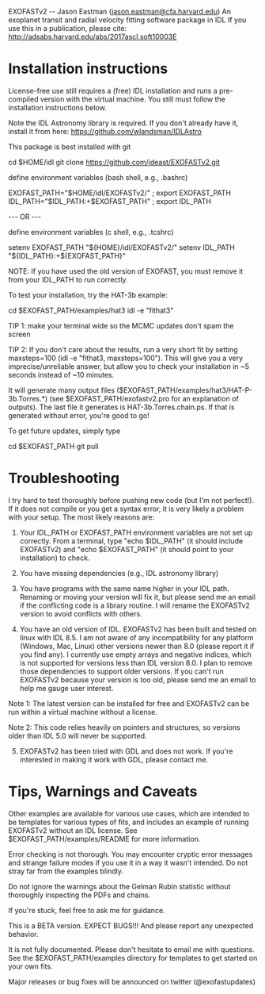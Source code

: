EXOFASTv2 -- Jason Eastman (jason.eastman@cfa.harvard.edu) An
exoplanet transit and radial velocity fitting software package in IDL
If you use this in a publication, please cite:
http://adsabs.harvard.edu/abs/2017ascl.soft10003E

# Installation instructions #

License-free use still requires a (free) IDL installation and runs a
pre-compiled version with the virtual machine. You still must follow
the installation instructions below.

Note the IDL Astronomy library is required. If you don't already have
it, install it from here: https://github.com/wlandsman/IDLAstro

This package is best installed with git

  cd $HOME/idl
  git clone https://github.com/jdeast/EXOFASTv2.git

define environment variables (bash shell, e.g., .bashrc)

  EXOFAST_PATH="$HOME/idl/EXOFASTv2/" ; export EXOFAST_PATH
  IDL_PATH="$IDL_PATH:+$EXOFAST_PATH" ; export IDL_PATH

--- OR ---

define environment variables (c shell, e.g., .tcshrc)

  setenv EXOFAST_PATH "${HOME}/idl/EXOFASTv2/"
  setenv IDL_PATH "${IDL_PATH}:+${EXOFAST_PATH}"

NOTE: If you have used the old version of EXOFAST, you must remove it
from your IDL_PATH to run correctly.

To test your installation, try the HAT-3b example:

  cd $EXOFAST_PATH/examples/hat3
  idl -e "fithat3"

TIP 1: make your terminal wide so the MCMC updates don't spam the screen

TIP 2: If you don't care about the results, run a very short fit by
setting maxsteps=100 (idl -e "fithat3, maxsteps=100"). This will give
you a very imprecise/unreliable answer, but allow you to check your
installation in ~5 seconds instead of ~10 minutes.

It will generate many output files
($EXOFAST_PATH/examples/hat3/HAT-P-3b.Torres.*) (see
$EXOFAST_PATH/exofastv2.pro for an explanation of outputs). The last
file it generates is HAT-3b.Torres.chain.ps. If that is generated
without error, you're good to go!

To get future updates, simply type

  cd $EXOFAST_PATH
  git pull

# Troubleshooting #

I try hard to test thoroughly before pushing new code (but I'm not
perfect!). If it does not compile or you get a syntax error, it is
very likely a problem with your setup. The most likely reasons are:

1) Your IDL_PATH or EXOFAST_PATH environment variables are not set up
correctly. From a terminal, type "echo $IDL_PATH" (it should include
EXOFASTv2) and "echo $EXOFAST_PATH" (it should point to your
installation) to check.

2) You have missing dependencies (e.g., IDL astronomy library)

3) You have programs with the same name higher in your IDL
path. Renaming or moving your version will fix it, but please send me
an email if the conflicting code is a library routine. I will rename
the EXOFASTv2 version to avoid conflicts with others.

4) You have an old version of IDL. EXOFASTv2 has been built and tested
on linux with IDL 8.5. I am not aware of any incompatibility for any
platform (Windows, Mac, Linux) other versions newer than 8.0 (please
report it if you find any). I currently use empty arrays and negative
indices, which is not supported for versions less than IDL version
8.0. I plan to remove those dependencies to support older versions. If
you can't run EXOFASTv2 because your version is too old, please send
me an email to help me gauge user interest. 

Note 1: The latest version can be installed for free and EXOFASTv2
can be run within a virtual machine without a license.

Note 2: This code relies heavily on pointers and structures, so
versions older than IDL 5.0 will never be supported.

5) EXOFASTv2 has been tried with GDL and does not work. If you're
interested in making it work with GDL, please contact me.

# Tips, Warnings and Caveats #

Other examples are available for various use cases, which are intended
to be templates for various types of fits, and includes an example of
running EXOFASTv2 without an IDL license. See
$EXOFAST_PATH/examples/README for more information.

Error checking is not thorough. You may encounter cryptic error
messages and strange failure modes if you use it in a way it wasn't
intended. Do not stray far from the examples blindly. 

Do not ignore the warnings about the Gelman Rubin statistic without
thoroughly inspecting the PDFs and chains.

If you're stuck, feel free to ask me for guidance.

This is a BETA version. EXPECT BUGS!!! And please report any
unexpected behavior.

It is not fully documented. Please don't hesitate to email me with
questions. See the $EXOFAST_PATH/examples directory for templates to
get started on your own fits.

Major releases or bug fixes will be announced on twitter
(@exofastupdates)


